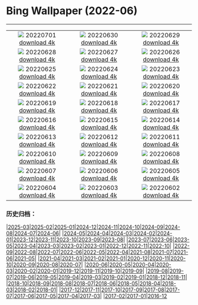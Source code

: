 # Bing Wallpaper (2022-06)
**************
| | | |
|:-:|:-:|:-:|
| ![](https://www.bing.com/th?id=OHR.WeatherGirls_DE-DE7340141862_1920x1080.jpg) 20220701 [download 4k](https://www.bing.com/th?id=OHR.WeatherGirls_DE-DE7340141862_UHD.jpg) | ![](https://www.bing.com/th?id=OHR.AcramanCrater_DE-DE1372697861_1920x1080.jpg) 20220630 [download 4k](https://www.bing.com/th?id=OHR.AcramanCrater_DE-DE1372697861_UHD.jpg) | ![](https://www.bing.com/th?id=OHR.PhangNgaBay_DE-DE1183484972_1920x1080.jpg) 20220629 [download 4k](https://www.bing.com/th?id=OHR.PhangNgaBay_DE-DE1183484972_UHD.jpg) |
| ![](https://www.bing.com/th?id=OHR.TafilaletOasis_DE-DE0997469504_1920x1080.jpg) 20220628 [download 4k](https://www.bing.com/th?id=OHR.TafilaletOasis_DE-DE0997469504_UHD.jpg) | ![](https://www.bing.com/th?id=OHR.ValensoleLavender_DE-DE0767050848_1920x1080.jpg) 20220627 [download 4k](https://www.bing.com/th?id=OHR.ValensoleLavender_DE-DE0767050848_UHD.jpg) | ![](https://www.bing.com/th?id=OHR.BBMomCub_DE-DE9961022833_1920x1080.jpg) 20220626 [download 4k](https://www.bing.com/th?id=OHR.BBMomCub_DE-DE9961022833_UHD.jpg) |
| ![](https://www.bing.com/th?id=OHR.MuenchenWelt_DE-DE9487283103_1920x1080.jpg) 20220625 [download 4k](https://www.bing.com/th?id=OHR.MuenchenWelt_DE-DE9487283103_UHD.jpg) | ![](https://www.bing.com/th?id=OHR.CenoteDiver_DE-DE9154723254_1920x1080.jpg) 20220624 [download 4k](https://www.bing.com/th?id=OHR.CenoteDiver_DE-DE9154723254_UHD.jpg) | ![](https://www.bing.com/th?id=OHR.MostarBridge_DE-DE8884260244_1920x1080.jpg) 20220623 [download 4k](https://www.bing.com/th?id=OHR.MostarBridge_DE-DE8884260244_UHD.jpg) |
| ![](https://www.bing.com/th?id=OHR.AmazonianEcuador_DE-DE8387887234_1920x1080.jpg) 20220622 [download 4k](https://www.bing.com/th?id=OHR.AmazonianEcuador_DE-DE8387887234_UHD.jpg) | ![](https://www.bing.com/th?id=OHR.GlastonburySolstice_DE-DE8254627770_1920x1080.jpg) 20220621 [download 4k](https://www.bing.com/th?id=OHR.GlastonburySolstice_DE-DE8254627770_UHD.jpg) | ![](https://www.bing.com/th?id=OHR.SwallowtailFlower_DE-DE7932090217_1920x1080.jpg) 20220620 [download 4k](https://www.bing.com/th?id=OHR.SwallowtailFlower_DE-DE7932090217_UHD.jpg) |
| ![](https://www.bing.com/th?id=OHR.SchwanAischgrund_DE-DE7167881210_1920x1080.jpg) 20220619 [download 4k](https://www.bing.com/th?id=OHR.SchwanAischgrund_DE-DE7167881210_UHD.jpg) | ![](https://www.bing.com/th?id=OHR.CelebratingSurfing_DE-DE5773891471_1920x1080.jpg) 20220618 [download 4k](https://www.bing.com/th?id=OHR.CelebratingSurfing_DE-DE5773891471_UHD.jpg) | ![](https://www.bing.com/th?id=OHR.Balsamroot_DE-DE5210042500_1920x1080.jpg) 20220617 [download 4k](https://www.bing.com/th?id=OHR.Balsamroot_DE-DE5210042500_UHD.jpg) |
| ![](https://www.bing.com/th?id=OHR.SeonamTemple_DE-DE1559380447_1920x1080.jpg) 20220616 [download 4k](https://www.bing.com/th?id=OHR.SeonamTemple_DE-DE1559380447_UHD.jpg) | ![](https://www.bing.com/th?id=OHR.ClingmansDome_DE-DE1419431068_1920x1080.jpg) 20220615 [download 4k](https://www.bing.com/th?id=OHR.ClingmansDome_DE-DE1419431068_UHD.jpg) | ![](https://www.bing.com/th?id=OHR.MuseumMile_DE-DE1271432019_1920x1080.jpg) 20220614 [download 4k](https://www.bing.com/th?id=OHR.MuseumMile_DE-DE1271432019_UHD.jpg) |
| ![](https://www.bing.com/th?id=OHR.OkavangoElephant_DE-DE1110473749_1920x1080.jpg) 20220613 [download 4k](https://www.bing.com/th?id=OHR.OkavangoElephant_DE-DE1110473749_UHD.jpg) | ![](https://www.bing.com/th?id=OHR.KampLintfortGarten_DE-DE0909224487_1920x1080.jpg) 20220612 [download 4k](https://www.bing.com/th?id=OHR.KampLintfortGarten_DE-DE0909224487_UHD.jpg) | ![](https://www.bing.com/th?id=OHR.MisoolIsland_DE-DE0612073033_1920x1080.jpg) 20220611 [download 4k](https://www.bing.com/th?id=OHR.MisoolIsland_DE-DE0612073033_UHD.jpg) |
| ![](https://www.bing.com/th?id=OHR.CRPoppies_DE-DE0447763489_1920x1080.jpg) 20220610 [download 4k](https://www.bing.com/th?id=OHR.CRPoppies_DE-DE0447763489_UHD.jpg) | ![](https://www.bing.com/th?id=OHR.SweetheartAbbey_DE-DE0298966642_1920x1080.jpg) 20220609 [download 4k](https://www.bing.com/th?id=OHR.SweetheartAbbey_DE-DE0298966642_UHD.jpg) | ![](https://www.bing.com/th?id=OHR.CommonDolphin_DE-DE0146658430_1920x1080.jpg) 20220608 [download 4k](https://www.bing.com/th?id=OHR.CommonDolphin_DE-DE0146658430_UHD.jpg) |
| ![](https://www.bing.com/th?id=OHR.HaagaRhododendron_DE-DE0023275997_1920x1080.jpg) 20220607 [download 4k](https://www.bing.com/th?id=OHR.HaagaRhododendron_DE-DE0023275997_UHD.jpg) | ![](https://www.bing.com/th?id=OHR.MuehleWarnstedt_DE-DE9891281597_1920x1080.jpg) 20220606 [download 4k](https://www.bing.com/th?id=OHR.MuehleWarnstedt_DE-DE9891281597_UHD.jpg) | ![](https://www.bing.com/th?id=OHR.RapadalenSNP_DE-DE9609049104_1920x1080.jpg) 20220605 [download 4k](https://www.bing.com/th?id=OHR.RapadalenSNP_DE-DE9609049104_UHD.jpg) |
| ![](https://www.bing.com/th?id=OHR.BannerPeak_DE-DE9454389675_1920x1080.jpg) 20220604 [download 4k](https://www.bing.com/th?id=OHR.BannerPeak_DE-DE9454389675_UHD.jpg) | ![](https://www.bing.com/th?id=OHR.MoabCycling_DE-DE9269517257_1920x1080.jpg) 20220603 [download 4k](https://www.bing.com/th?id=OHR.MoabCycling_DE-DE9269517257_UHD.jpg) | ![](https://www.bing.com/th?id=OHR.QueenJubilee_DE-DE3688722248_1920x1080.jpg) 20220602 [download 4k](https://www.bing.com/th?id=OHR.QueenJubilee_DE-DE3688722248_UHD.jpg) |

### 历史归档：

|[2025-03](/../2025-03/2025-03.md)|[2025-02](/../2025-02/2025-02.md)|[2025-01](/../2025-01/2025-01.md)|[2024-12](/../2024-12/2024-12.md)|[2024-11](/../2024-11/2024-11.md)|[2024-10](/../2024-10/2024-10.md)|[2024-09](/../2024-09/2024-09.md)|[2024-08](/../2024-08/2024-08.md)|[2024-07](/../2024-07/2024-07.md)|[2024-06](/../2024-06/2024-06.md)|
|[2024-05](/../2024-05/2024-05.md)|[2024-04](/../2024-04/2024-04.md)|[2024-03](/../2024-03/2024-03.md)|[2024-02](/../2024-02/2024-02.md)|[2024-01](/../2024-01/2024-01.md)|[2023-12](/../2023-12/2023-12.md)|[2023-11](/../2023-11/2023-11.md)|[2023-10](/../2023-10/2023-10.md)|[2023-09](/../2023-09/2023-09.md)|[2023-08](/../2023-08/2023-08.md)|
|[2023-07](/../2023-07/2023-07.md)|[2023-06](/../2023-06/2023-06.md)|[2023-05](/../2023-05/2023-05.md)|[2023-04](/../2023-04/2023-04.md)|[2023-03](/../2023-03/2023-03.md)|[2023-02](/../2023-02/2023-02.md)|[2023-01](/../2023-01/2023-01.md)|[2022-12](/../2022-12/2022-12.md)|[2022-11](/../2022-11/2022-11.md)|[2022-10](/../2022-10/2022-10.md)|
|[2022-09](/../2022-09/2022-09.md)|[2022-08](/../2022-08/2022-08.md)|[2022-07](/../2022-07/2022-07.md)|[2022-06](/2022-06.md)|[2022-05](/../2022-05/2022-05.md)|[2022-04](/../2022-04/2022-04.md)|[2021-08](/../2021-08/2021-08.md)|[2021-07](/../2021-07/2021-07.md)|[2021-06](/../2021-06/2021-06.md)|[2021-05](/../2021-05/2021-05.md)|
|[2021-04](/../2021-04/2021-04.md)|[2021-03](/../2021-03/2021-03.md)|[2021-02](/../2021-02/2021-02.md)|[2021-01](/../2021-01/2021-01.md)|[2020-12](/../2020-12/2020-12.md)|[2020-11](/../2020-11/2020-11.md)|[2020-10](/../2020-10/2020-10.md)|[2020-09](/../2020-09/2020-09.md)|[2020-08](/../2020-08/2020-08.md)|[2020-07](/../2020-07/2020-07.md)|
|[2020-06](/../2020-06/2020-06.md)|[2020-05](/../2020-05/2020-05.md)|[2020-04](/../2020-04/2020-04.md)|[2020-03](/../2020-03/2020-03.md)|[2020-02](/../2020-02/2020-02.md)|[2020-01](/../2020-01/2020-01.md)|[2019-12](/../2019-12/2019-12.md)|[2019-11](/../2019-11/2019-11.md)|[2019-10](/../2019-10/2019-10.md)|[2019-09](/../2019-09/2019-09.md)|
|[2019-08](/../2019-08/2019-08.md)|[2019-07](/../2019-07/2019-07.md)|[2019-06](/../2019-06/2019-06.md)|[2019-05](/../2019-05/2019-05.md)|[2019-04](/../2019-04/2019-04.md)|[2019-03](/../2019-03/2019-03.md)|[2019-02](/../2019-02/2019-02.md)|[2019-01](/../2019-01/2019-01.md)|[2018-12](/../2018-12/2018-12.md)|[2018-11](/../2018-11/2018-11.md)|
|[2018-10](/../2018-10/2018-10.md)|[2018-09](/../2018-09/2018-09.md)|[2018-08](/../2018-08/2018-08.md)|[2018-07](/../2018-07/2018-07.md)|[2018-06](/../2018-06/2018-06.md)|[2018-05](/../2018-05/2018-05.md)|[2018-04](/../2018-04/2018-04.md)|[2018-03](/../2018-03/2018-03.md)|[2018-02](/../2018-02/2018-02.md)|[2018-01](/../2018-01/2018-01.md)|
|[2017-12](/../2017-12/2017-12.md)|[2017-11](/../2017-11/2017-11.md)|[2017-10](/../2017-10/2017-10.md)|[2017-09](/../2017-09/2017-09.md)|[2017-08](/../2017-08/2017-08.md)|[2017-07](/../2017-07/2017-07.md)|[2017-06](/../2017-06/2017-06.md)|[2017-05](/../2017-05/2017-05.md)|[2017-04](/../2017-04/2017-04.md)|[2017-03](/../2017-03/2017-03.md)|
|[2017-02](/../2017-02/2017-02.md)|[2017-01](/../2017-01/2017-01.md)|[2016-12](/../2016-12/2016-12.md)